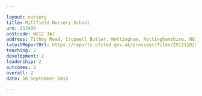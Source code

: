 ```yaml
---

layout: nursery
title: Millfield Nursery School
urn: 253400
postcode: NG12 3AJ
address: Tithby Road, Cropwell Butler, Nottingham, Nottinghamshire, NG12 3AJ
latestReportUrl: https://reports.ofsted.gov.uk/provider/files/2513110/urn/253400.pdf
teaching: 2
development: 2
leadership: 2
outcomes: 2
overall: 2
date: 16 September 2015

---
```

